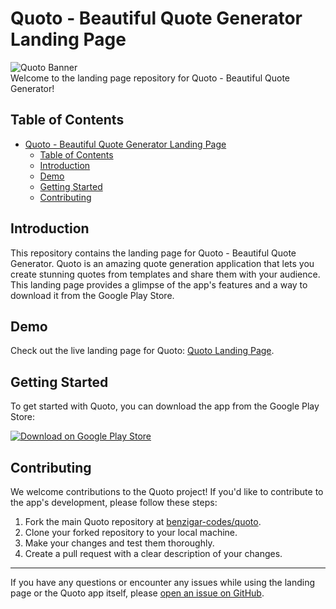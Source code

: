# Quoto - Beautiful Quote Generator Landing Page

![Quoto Banner](https://media.giphy.com/media/v1.Y2lkPTc5MGI3NjExYWIydGsyeDhxZ2FocmplZzh1d210N3NmYW1laTk4cXV5bzlldzQxciZlcD12MV9pbnRlcm5hbF9naWZfYnlfaWQmY3Q9Zw/XcFts0peBh4OmUxlfH/giphy.gif)
<br/>
Welcome to the landing page repository for Quoto - Beautiful Quote Generator!

## Table of Contents

- [Quoto - Beautiful Quote Generator Landing Page](#quoto---beautiful-quote-generator-landing-page)
  - [Table of Contents](#table-of-contents)
  - [Introduction](#introduction)
  - [Demo](#demo)
  - [Getting Started](#getting-started)
  - [Contributing](#contributing)

## Introduction

This repository contains the landing page for Quoto - Beautiful Quote Generator. Quoto is an amazing quote generation application that lets you create stunning quotes from templates and share them with your audience. This landing page provides a glimpse of the app's features and a way to download it from the Google Play Store.

## Demo

Check out the live landing page for Quoto: [Quoto Landing Page](https://quoto.24code.in).

## Getting Started

To get started with Quoto, you can download the app from the Google Play Store:

[![Download on Google Play Store](https://play.google.com/intl/en_us/badges/static/images/badges/en_badge_web_generic.png)](https://play.google.com/store/apps/details?id=com.tfcode.quoto)

## Contributing

We welcome contributions to the Quoto project! If you'd like to contribute to the app's development, please follow these steps:

1. Fork the main Quoto repository at [benzigar-codes/quoto](https://github.com/benzigar-codes/quoto).
2. Clone your forked repository to your local machine.
3. Make your changes and test them thoroughly.
4. Create a pull request with a clear description of your changes.

---

If you have any questions or encounter any issues while using the landing page or the Quoto app itself, please [open an issue on GitHub](https://github.com/benzigar-codes/quoto/issues).
